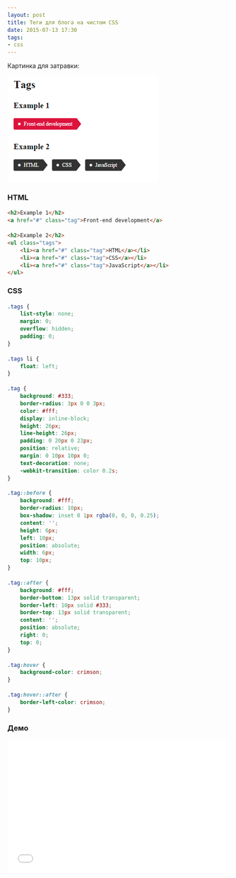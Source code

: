```yaml
---
layout: post
title: Теги для блога на чистом CSS
date: 2015-07-13 17:30
tags:
- css
---
```


Картинка для затравки:

![Теги для блога на чистом CSS](https://raw.githubusercontent.com/wcoder/blog/cd282b6d58c5fc62d299d7723452f13929c37177/blog-tags/tags.png)

### HTML

``` html
<h2>Example 1</h2>
<a href="#" class="tag">Front-end development</a>

<h2>Example 2</h2>
<ul class="tags">
	<li><a href="#" class="tag">HTML</a></li>
	<li><a href="#" class="tag">CSS</a></li>
	<li><a href="#" class="tag">JavaScript</a></li>
</ul>
```

### CSS
```css
.tags {
	list-style: none;
	margin: 0;
	overflow: hidden; 
	padding: 0;
}

.tags li {
	float: left; 
}

.tag {
	background: #333;
	border-radius: 3px 0 0 3px;
	color: #fff;
	display: inline-block;
	height: 26px;
	line-height: 26px;
	padding: 0 20px 0 23px;
	position: relative;
	margin: 0 10px 10px 0;
	text-decoration: none;
	-webkit-transition: color 0.2s;
}

.tag::before {
	background: #fff;
	border-radius: 10px;
	box-shadow: inset 0 1px rgba(0, 0, 0, 0.25);
	content: '';
	height: 6px;
	left: 10px;
	position: absolute;
	width: 6px;
	top: 10px;
}

.tag::after {
	background: #fff;
	border-bottom: 13px solid transparent;
	border-left: 10px solid #333;
	border-top: 13px solid transparent;
	content: '';
	position: absolute;
	right: 0;
	top: 0;
}

.tag:hover {
	background-color: crimson;
}

.tag:hover::after {
	border-left-color: crimson; 
}
```

### Демо

<iframe width="100%" height="300" src="//jsfiddle.net/evgeniypakalo/esupq16m/embedded/result/" allowfullscreen="allowfullscreen" frameborder="0"></iframe>
